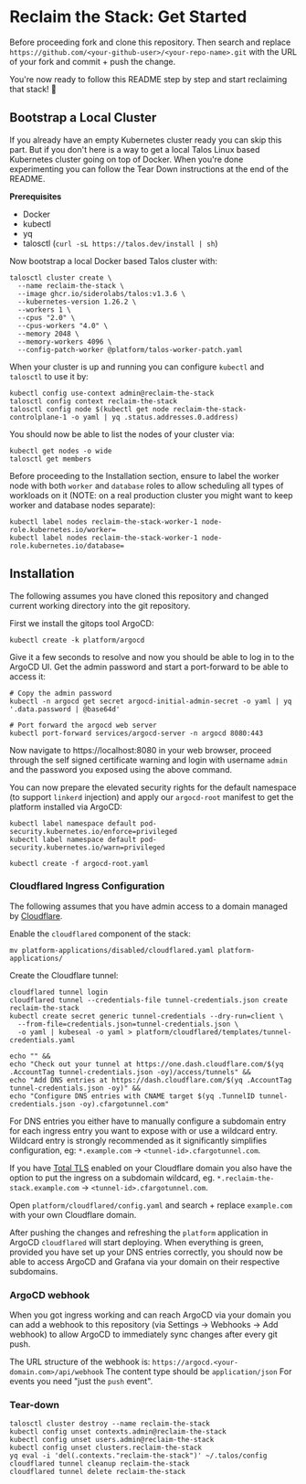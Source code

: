 # Reclaim the Stack: Get Started

Before proceeding fork and clone this repository. Then search and replace `https://github.com/<your-github-user>/<your-repo-name>.git` with the URL of your fork and commit + push the change.

You're now ready to follow this README step by step and start reclaiming that stack! 💪

## Bootstrap a Local Cluster

If you already have an empty Kubernetes cluster ready you can skip this part. But if you don't here is a way to get a local Talos Linux based Kubernetes cluster going on top of Docker. When you're done experimenting you can follow the Tear Down instructions at the end of the README.

**Prerequisites**

- Docker
- kubectl
- yq
- talosctl (`curl -sL https://talos.dev/install | sh`)

Now bootstrap a local Docker based Talos cluster with:

```
talosctl cluster create \
  --name reclaim-the-stack \
  --image ghcr.io/siderolabs/talos:v1.3.6 \
  --kubernetes-version 1.26.2 \
  --workers 1 \
  --cpus "2.0" \
  --cpus-workers "4.0" \
  --memory 2048 \
  --memory-workers 4096 \
  --config-patch-worker @platform/talos-worker-patch.yaml
```

When your cluster is up and running you can configure `kubectl` and `talosctl` to use it by:

```
kubectl config use-context admin@reclaim-the-stack
talosctl config context reclaim-the-stack
talosctl config node $(kubectl get node reclaim-the-stack-controlplane-1 -o yaml | yq .status.addresses.0.address)
```

You should now be able to list the nodes of your cluster via:

```
kubectl get nodes -o wide
talosctl get members
```

Before proceeding to the Installation section, ensure to label the worker node with both `worker` and `database` roles to allow scheduling all types of workloads on it (NOTE: on a real production cluster you might want to keep worker and database nodes separate):

```
kubectl label nodes reclaim-the-stack-worker-1 node-role.kubernetes.io/worker=
kubectl label nodes reclaim-the-stack-worker-1 node-role.kubernetes.io/database=
```

## Installation

The following assumes you have cloned this repository and changed current working directory into the git repository.

First we install the gitops tool ArgoCD:

```
kubectl create -k platform/argocd
```

Give it a few seconds to resolve and now you should be able to log in to the ArgoCD UI. Get the admin password and start a port-forward to be able to access it:

```
# Copy the admin password
kubectl -n argocd get secret argocd-initial-admin-secret -o yaml | yq '.data.password | @base64d'

# Port forward the argocd web server
kubectl port-forward services/argocd-server -n argocd 8080:443
```

Now navigate to https://localhost:8080 in your web browser, proceed through the self signed certificate warning and login with username `admin` and the password you exposed using the above command.

You can now prepare the elevated security rights for the default namespace (to support `linkerd` injection) and apply our `argocd-root` manifest to get the platform installed via ArgoCD:

```
kubectl label namespace default pod-security.kubernetes.io/enforce=privileged
kubectl label namespace default pod-security.kubernetes.io/warn=privileged

kubectl create -f argocd-root.yaml
```

### Cloudflared Ingress Configuration

The following assumes that you have admin access to a domain managed by [Cloudflare](https://cloudflare.com).

Enable the `cloudflared` component of the stack:

```
mv platform-applications/disabled/cloudflared.yaml platform-applications/
```

Create the Cloudflare tunnel:

```
cloudflared tunnel login
cloudflared tunnel --credentials-file tunnel-credentials.json create reclaim-the-stack
kubectl create secret generic tunnel-credentials --dry-run=client \
  --from-file=credentials.json=tunnel-credentials.json \
  -o yaml | kubeseal -o yaml > platform/cloudflared/templates/tunnel-credentials.yaml

echo "" &&
echo "Check out your tunnel at https://one.dash.cloudflare.com/$(yq .AccountTag tunnel-credentials.json -oy)/access/tunnels" &&
echo "Add DNS entries at https://dash.cloudflare.com/$(yq .AccountTag tunnel-credentials.json -oy)" &&
echo "Configure DNS entries with CNAME target $(yq .TunnelID tunnel-credentials.json -oy).cfargotunnel.com"
```

For DNS entries you either have to manually configure a subdomain entry for each ingress entry you want to expose with or use a wildcard entry. Wildcard entry is strongly recommended as it significantly simplifies configuration, eg: `*.example.com` -> `<tunnel-id>.cfargotunnel.com`.

If you have [Total TLS](https://developers.cloudflare.com/ssl/edge-certificates/additional-options/total-tls/) enabled on your Cloudflare domain you also have the option to put the ingress on a subdomain wildcard, eg. `*.reclaim-the-stack.example.com` -> `<tunnel-id>.cfargotunnel.com`.

Open `platform/cloudflared/config.yaml` and search + replace `example.com` with your own Cloudflare domain.

After pushing the changes and refreshing the `platform` application in ArgoCD `cloudflared` will start deploying. When everything is green, provided you have set up your DNS entries correctly, you should now be able to access ArgoCD and Grafana via your domain on their respective subdomains.

### ArgoCD webhook

When you got ingress working and can reach ArgoCD via your domain you can add a webhook to this repository (via Settings -> Webhooks -> Add webhook) to allow ArgoCD to immediately sync changes after every git push.

The URL structure of the webhook is: `https://argocd.<your-domain.com>/api/webhook`
The content type should be `application/json`
For events you need "just the `push` event".

### Tear-down

```
talosctl cluster destroy --name reclaim-the-stack
kubectl config unset contexts.admin@reclaim-the-stack
kubectl config unset users.admin@reclaim-the-stack
kubectl config unset clusters.reclaim-the-stack
yq eval -i 'del(.contexts."reclaim-the-stack")' ~/.talos/config
cloudflared tunnel cleanup reclaim-the-stack
cloudflared tunnel delete reclaim-the-stack
```